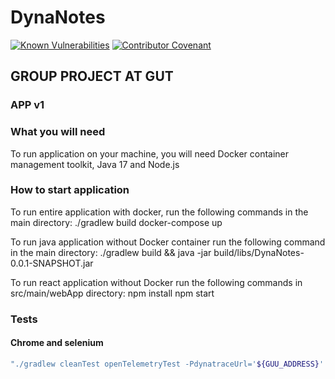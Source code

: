 # DynaNotes
[![Known Vulnerabilities](https://snyk.io/test/github/pr0tex/dynanotes/badge.svg)](https://snyk.io/test/github/pr0tex/dynanotes)
[![Contributor Covenant](https://img.shields.io/badge/Contributor%20Covenant-2.1-4baaaa.svg)](code_of_conduct.md)
## GROUP PROJECT AT GUT

### APP v1


### What you will need
To run application on your machine, you will need Docker container management toolkit, Java 17 and Node.js

### How to start application
To run entire application with docker, run the following commands in the main directory:
./gradlew build
docker-compose up

To run java application without Docker container run the following command in the main directory:
./gradlew build && java -jar build/libs/DynaNotes-0.0.1-SNAPSHOT.jar

To run react application without Docker run the following commands in src/main/webApp directory:
npm install
npm start

### Tests

#### Chrome and selenium

<!-- HOW TO RUN -->
```bash
"./gradlew cleanTest openTelemetryTest -PdynatraceUrl='${GUU_ADDRESS}' -PdynatraceService='${GUU_FRONTEND_SERVICE}' --info
```